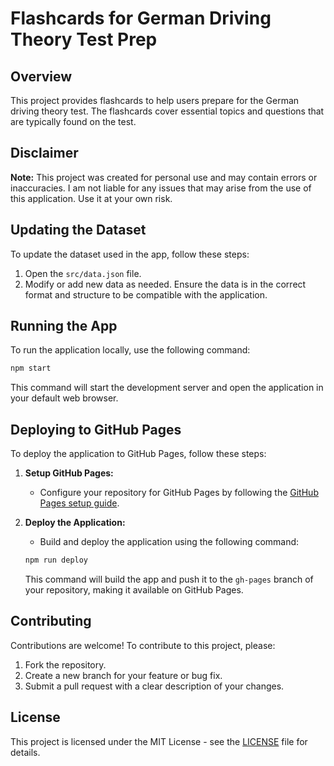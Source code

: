 # Flashcards for German Driving Theory Test Prep

## Overview

This project provides flashcards to help users prepare for the German driving theory test. The flashcards cover essential topics and questions that are typically found on the test.

## Disclaimer

**Note:** This project was created for personal use and may contain errors or inaccuracies. I am not liable for any issues that may arise from the use of this application. Use it at your own risk.

## Updating the Dataset

To update the dataset used in the app, follow these steps:

1. Open the `src/data.json` file.
2. Modify or add new data as needed. Ensure the data is in the correct format and structure to be compatible with the application.

## Running the App

To run the application locally, use the following command:

```bash
npm start
```

This command will start the development server and open the application in your default web browser.

## Deploying to GitHub Pages

To deploy the application to GitHub Pages, follow these steps:

1. **Setup GitHub Pages:**
   - Configure your repository for GitHub Pages by following the [GitHub Pages setup guide](https://github.com/gitname/react-gh-pages).

2. **Deploy the Application:**
   - Build and deploy the application using the following command:

   ```bash
   npm run deploy
   ```

   This command will build the app and push it to the `gh-pages` branch of your repository, making it available on GitHub Pages.

## Contributing

Contributions are welcome! To contribute to this project, please:

1. Fork the repository.
2. Create a new branch for your feature or bug fix.
3. Submit a pull request with a clear description of your changes.

## License

This project is licensed under the MIT License - see the [LICENSE](LICENSE) file for details.
